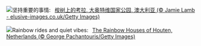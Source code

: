 ![](https://www.bing.com/th?id=OHR.EucalyptusKoala_ZH-CN6942451940_UHD.jpg&w=1000)坚持重要的事情:&nbsp;&ensp;[桉树上的考拉, 大奥特维国家公园, 澳大利亚 (© Jamie Lamb - elusive-images.co.uk/Getty Images)](https://www.bing.com/th?id=OHR.EucalyptusKoala_ZH-CN6942451940_UHD.jpg)
<br><br/>
![](https://www.bing.com/th?id=OHR.HoutenHouses_EN-US8966537355_UHD.jpg&w=1000)Rainbow rides and quiet vibes:&nbsp;&ensp;[The Rainbow Houses of Houten, Netherlands (© George Pachantouris/Getty Images)](https://www.bing.com/th?id=OHR.HoutenHouses_EN-US8966537355_UHD.jpg)
<br><br/>
